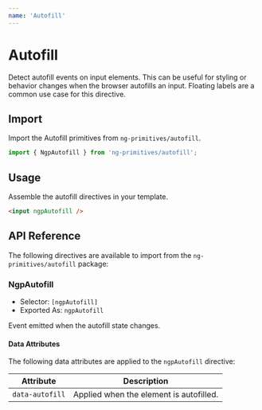 ```yaml
---
name: 'Autofill'
---
```


# Autofill

Detect autofill events on input elements. This can be useful for styling or behavior changes when the browser autofills an input.
Floating labels are a common use case for this directive.

<docs-example name="autofill"></docs-example>

## Import

Import the Autofill primitives from `ng-primitives/autofill`.

```ts
import { NgpAutofill } from 'ng-primitives/autofill';
```

## Usage

Assemble the autofill directives in your template.

```html
<input ngpAutofill />
```

## API Reference

The following directives are available to import from the `ng-primitives/autofill` package:

### NgpAutofill

- Selector: `[ngpAutofill]`
- Exported As: `ngpAutofill`

<response-field name="ngpAutofill" type="OutputEmitterRef<boolean>">
  Event emitted when the autofill state changes.
</response-field>

#### Data Attributes

The following data attributes are applied to the `ngpAutofill` directive:

| Attribute       | Description                             |
| --------------- | --------------------------------------- |
| `data-autofill` | Applied when the element is autofilled. |
